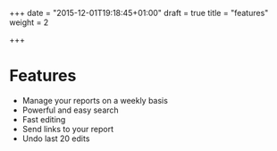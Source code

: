 +++
date = "2015-12-01T19:18:45+01:00"
draft = true
title = "features"
weight = 2

+++

# Features

* Manage your reports on a weekly basis
* Powerful and easy search
* Fast editing
* Send links to your report
* Undo last 20 edits